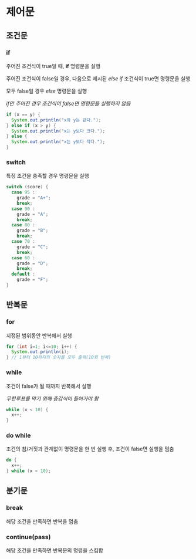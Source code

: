 # 제어문
## 조건문
### if
주어진 조건식이 true일 때, **if** 명령문을 실행

주어진 조건식이 false일 경우, 다음으로 제시된 *else if* 조건식이 true면 명령문을 실행

모두 false일 경우 *else* 명령문을 실행

*if만 주어진 경우 조건식이 false면 명령문을 실행하지 않음*
```java
if (x == y) {
  System.out.println("x와 y는 같다.");
} else if (x > y) {
  System.out.println("x는 y보다 크다.");
} else {
  System.out.println("x는 y보다 작다.");
}
```
### switch
특정 조건을 충족할 경우 명령문을 실행
```java
switch (score) {
  case 95 :
    grade = "A+";
    break;
  case 90 :
    grade = "A";
    break;
  case 80 :
    grade = "B";
    break;
  case 70 :
    grade = "C";
    break;
  case 60 :
    grade = "D";
    break;
  default :
    grade = "F";
}
```
## 반복문
### for
지정된 범위동안 반복해서 실행
```java
for (int i=1; i<=10; i++) {
  System.out.println(i);
} // 1부터 10까지의 숫자를 모두 출력(10회 반복)
```
### while
조건이 false가 될 때까지 반복해서 실행

*무한루프를 막기 위해 증감식이 들어가야 함*
```java
while (x < 10) {
  x++;
}
```
### do while
조건의 참/거짓과 관계없이 명령문을 한 번 실행 후, 조건이 false면 실행을 멈춤
```java
do {
  x++;
} while (x < 10);
```
## 분기문
### break
해당 조건을 만족하면 반복을 멈춤
### continue(pass)
해당 조건을 만족하면 반복문의 명령을 스킵함
